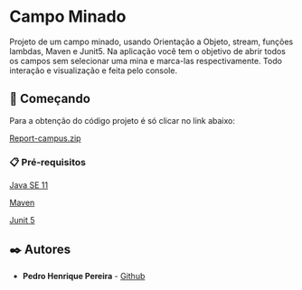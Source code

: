 # Campo Minado

Projeto de um campo minado, usando Orientação a Objeto, stream, funções lambdas, Maven e Junit5.
Na aplicação você tem o objetivo de abrir todos os campos sem selecionar uma mina e marca-las respectivamente. Todo interação e visualização e feita pelo console.

## 🚀 Começando

Para a obtenção do código projeto é só clicar no link abaixo:

[Report-campus.zip](https://github.com/pedrohp28/projeto-campo-minado/archive/refs/heads/master.zip)

### 📋 Pré-requisitos

[Java SE 11](https://www.oracle.com/br/java/technologies/javase/jdk11-archive-downloads.html)

[Maven](https://maven.apache.org/)

[Junit 5](https://junit.org/junit5/)

## ✒️ Autores

* **Pedro Henrique Pereira** - [Github](https://github.com/pedrohp28)
